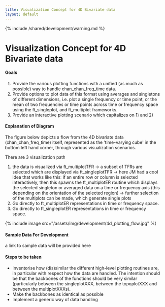 ```yaml
---
title: Visualization Concept for 4D Bivariate data
layout: default
---
```


{% include /shared/development/warning.md %}

# Visualization Concept for 4D Bivariate data

#### Goals

1) Provide the various plotting functions with a unified (as much as possible) way to handle chan_chan_freq_time data.
2) Provide options to plot data of this format using averages and singletons of different dimensions, i.e. plot a single frequency or time point, or the mean of two frequencies or time points across time or frequency space using the ft_singleplot, and ft_multiplot frameworks.
3) Provide an interactive plotting scenario which capitalizes on 1) and 2)

#### Explanation of Diagram

The figure below depicts a flow from the 4D bivariate data (chan_chan_freq_time) itself, represented as the 'time-varying cube' in the bottom left hand corner, through various visualization scenarios.  

There are 3 visualization path

1) the data is visualized via ft_multiplotTFR -> a subset of TFRs are selected which are displayed via ft_singleplotTFR -> here JM had a cool idea that works like this: if an entire row or column is selected interactively, then this spawns the ft_multiplotER routine which displays the selected singleton or averaged data on a time or frequency axis (this depending on the orientation of the selected region) -> further selection of the multiplots can be made, which generate single plots
2) Go directly to ft_multiplotER representations in time or frequency space.
3) Go directly to ft_singleplotER representations in time or frequency space.

{% include image src="/assets/img/development/4d_plotting_flow.jpg" %}

#### Sample Data For Development

a link to sample data will be provided here

#### Steps to be taken

*  Inventorise how (dis)similar the different high-level plotting routines are, in particular with respect how the data are handled. The intention should be that the backbones of the functions should be very similar (particularly between the singleplotXXX, between the topoplotXXX and between the multiplotXXXs).
*  Make the backbones as identical as possible
*  Implement a generic way of data handling

